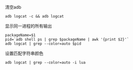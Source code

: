 清空adb
```
adb logcat -c && adb logcat
```

显示同一进程的所有输出
```
packageName=$1
pid=`adb shell ps | grep $packageName | awk '{print $2}'`
adb logcat | grep --color=auto $pid
```

设置匹配字符串颜色
```
adb logcat | grep --color=auto -i lua
```

